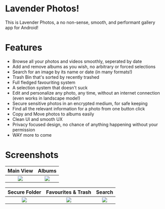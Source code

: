 # Lavender Photos!
This is Lavender Photos, a no non-sense, smooth, and performant gallery app for Android!

# Features
- Browse all your photos and videos smoothly, seperated by date
- Add and remove albums as you wish, no arbitrary or forced selections
- Search for an image by its name or date (in many formats!)
- Trash Bin that's sorted by recently trashed
- Full fledged favouriting system
- A selection system that doesn't suck
- Edit and personalize any photo, any time, without an internet connection (even works in landscape mode!)
- Secure sensitive photos in an encrypted medium, for safe keeping
- Find all the relevant information for a photo from one button click
- Copy and Move photos to albums easily
- Clean UI and smooth UX
- Privacy focused design, no chance of anything happening without your permission
- WAY more to come

# Screenshots
  Main View                 |  Albums                   |
:--------------------------:|:-------------------------:|
![](/assets/images/main.png)|![](/assets/images/albums.png)
  
  Secure Folder            |  Favourites & Trash       |  Search                  |
:-------------------------:|:-------------------------:|:-------------------------:
  ![](/assets/images/locked.png)|![](/assets/images/favtrash.png)|![](/assets/images/search.png)
